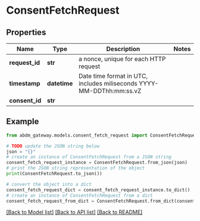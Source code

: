# ConsentFetchRequest


## Properties

Name | Type | Description | Notes
------------ | ------------- | ------------- | -------------
**request_id** | **str** | a nonce, unique for each HTTP request | 
**timestamp** | **datetime** | Date time format in UTC, includes miliseconds YYYY-MM-DDThh:mm:ss.vZ | 
**consent_id** | **str** |  | 

## Example

```python
from abdm_gateway.models.consent_fetch_request import ConsentFetchRequest

# TODO update the JSON string below
json = "{}"
# create an instance of ConsentFetchRequest from a JSON string
consent_fetch_request_instance = ConsentFetchRequest.from_json(json)
# print the JSON string representation of the object
print(ConsentFetchRequest.to_json())

# convert the object into a dict
consent_fetch_request_dict = consent_fetch_request_instance.to_dict()
# create an instance of ConsentFetchRequest from a dict
consent_fetch_request_from_dict = ConsentFetchRequest.from_dict(consent_fetch_request_dict)
```
[[Back to Model list]](../README.md#documentation-for-models) [[Back to API list]](../README.md#documentation-for-api-endpoints) [[Back to README]](../README.md)


